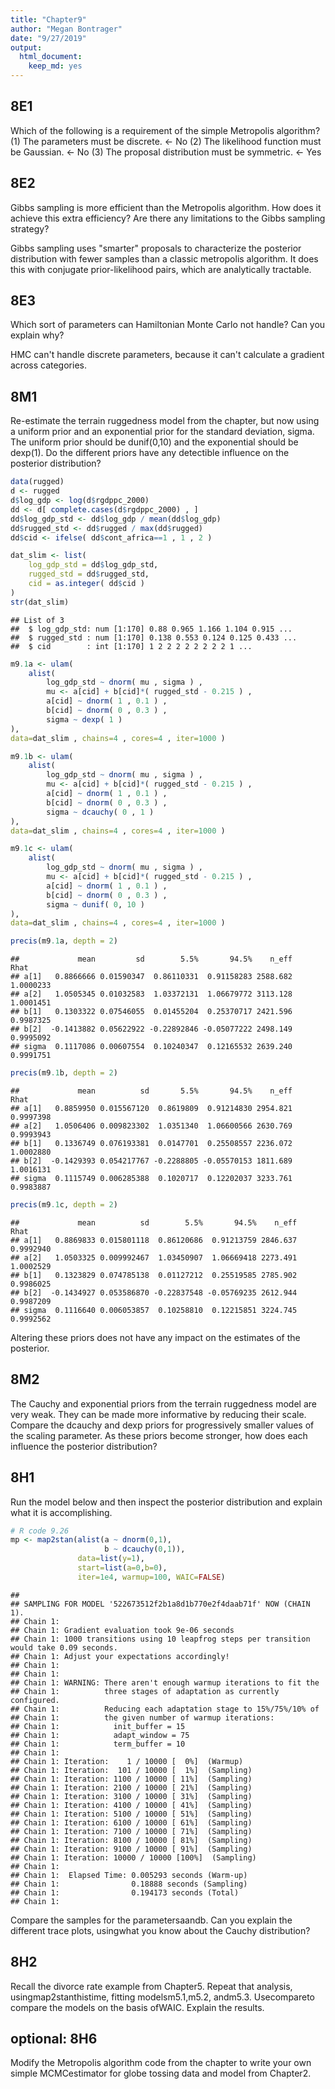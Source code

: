 ```yaml
---
title: "Chapter9"
author: "Megan Bontrager"
date: "9/27/2019"
output: 
  html_document: 
    keep_md: yes
---
```




## 8E1

Which of the following is a requirement of the simple Metropolis algorithm?
(1)  The parameters must be discrete. <- No
(2)  The likelihood function must be Gaussian. <- No
(3)  The proposal distribution must be symmetric. <- Yes

## 8E2

Gibbs sampling is more efficient than the Metropolis algorithm. How does it achieve this extra efficiency? Are there any limitations to the Gibbs sampling strategy?

Gibbs sampling uses "smarter" proposals to characterize the posterior distribution with fewer samples than a classic metropolis algorithm. It does this with conjugate prior-likelihood pairs, which are analytically tractable.


## 8E3 

Which sort of parameters can Hamiltonian Monte Carlo not handle? Can you explain why?

HMC can't handle discrete parameters, because it can't calculate a gradient across categories. 


## 8M1

Re-estimate the terrain ruggedness model from the chapter, but now using a uniform prior and an exponential prior for the standard deviation, sigma. The uniform prior should be dunif(0,10) and the exponential should be dexp(1). Do the different priors have any detectible influence on the posterior distribution?


```r
data(rugged)
d <- rugged
d$log_gdp <- log(d$rgdppc_2000)
dd <- d[ complete.cases(d$rgdppc_2000) , ]
dd$log_gdp_std <- dd$log_gdp / mean(dd$log_gdp)
dd$rugged_std <- dd$rugged / max(dd$rugged)
dd$cid <- ifelse( dd$cont_africa==1 , 1 , 2 )

dat_slim <- list(
    log_gdp_std = dd$log_gdp_std,
    rugged_std = dd$rugged_std,
    cid = as.integer( dd$cid )
)
str(dat_slim)
```

```
## List of 3
##  $ log_gdp_std: num [1:170] 0.88 0.965 1.166 1.104 0.915 ...
##  $ rugged_std : num [1:170] 0.138 0.553 0.124 0.125 0.433 ...
##  $ cid        : int [1:170] 1 2 2 2 2 2 2 2 2 1 ...
```

```r
m9.1a <- ulam(
    alist(
        log_gdp_std ~ dnorm( mu , sigma ) ,
        mu <- a[cid] + b[cid]*( rugged_std - 0.215 ) ,
        a[cid] ~ dnorm( 1 , 0.1 ) ,
        b[cid] ~ dnorm( 0 , 0.3 ) ,
        sigma ~ dexp( 1 )
),
data=dat_slim , chains=4 , cores=4 , iter=1000 )

m9.1b <- ulam(
    alist(
        log_gdp_std ~ dnorm( mu , sigma ) ,
        mu <- a[cid] + b[cid]*( rugged_std - 0.215 ) ,
        a[cid] ~ dnorm( 1 , 0.1 ) ,
        b[cid] ~ dnorm( 0 , 0.3 ) ,
        sigma ~ dcauchy( 0 , 1 )
),
data=dat_slim , chains=4 , cores=4 , iter=1000 )

m9.1c <- ulam(
    alist(
        log_gdp_std ~ dnorm( mu , sigma ) ,
        mu <- a[cid] + b[cid]*( rugged_std - 0.215 ) ,
        a[cid] ~ dnorm( 1 , 0.1 ) ,
        b[cid] ~ dnorm( 0 , 0.3 ) ,
        sigma ~ dunif( 0, 10 )
),
data=dat_slim , chains=4 , cores=4 , iter=1000 )

precis(m9.1a, depth = 2)
```

```
##             mean         sd        5.5%       94.5%    n_eff      Rhat
## a[1]   0.8866666 0.01590347  0.86110331  0.91158283 2588.682 1.0000233
## a[2]   1.0505345 0.01032583  1.03372131  1.06679772 3113.128 1.0001451
## b[1]   0.1303322 0.07546055  0.01455204  0.25370717 2421.596 0.9987325
## b[2]  -0.1413882 0.05622922 -0.22892846 -0.05077222 2498.149 0.9995092
## sigma  0.1117086 0.00607554  0.10240347  0.12165532 2639.240 0.9991751
```

```r
precis(m9.1b, depth = 2)
```

```
##             mean          sd       5.5%       94.5%    n_eff      Rhat
## a[1]   0.8859950 0.015567120  0.8619809  0.91214830 2954.821 0.9997398
## a[2]   1.0506406 0.009823302  1.0351340  1.06600566 2630.769 0.9993943
## b[1]   0.1336749 0.076193381  0.0147701  0.25508557 2236.072 1.0002880
## b[2]  -0.1429393 0.054217767 -0.2288805 -0.05570153 1811.689 1.0016131
## sigma  0.1115749 0.006285388  0.1020717  0.12202037 3233.761 0.9983887
```

```r
precis(m9.1c, depth = 2)
```

```
##             mean          sd        5.5%       94.5%    n_eff      Rhat
## a[1]   0.8869833 0.015801118  0.86120686  0.91213759 2846.637 0.9992940
## a[2]   1.0503325 0.009992467  1.03450907  1.06669418 2273.491 1.0002529
## b[1]   0.1323829 0.074785138  0.01127212  0.25519585 2785.902 0.9986025
## b[2]  -0.1434927 0.053586870 -0.22837548 -0.05769235 2612.944 0.9987209
## sigma  0.1116640 0.006053857  0.10258810  0.12215851 3224.745 0.9992562
```

Altering these priors does not have any impact on the estimates of the posterior.


## 8M2

The Cauchy and exponential priors from the terrain ruggedness model are very weak. They can be made more informative by reducing their scale. Compare the dcauchy and dexp priors for progressively smaller values of the scaling parameter. As these priors become stronger, how does each influence the posterior distribution?





## 8H1

Run the model below and then inspect the posterior distribution and explain what it is accomplishing.


```r
# R code 9.26
mp <- map2stan(alist(a ~ dnorm(0,1),
                     b ~ dcauchy(0,1)),
               data=list(y=1),
               start=list(a=0,b=0),
               iter=1e4, warmup=100, WAIC=FALSE)
```

```
## 
## SAMPLING FOR MODEL '522673512f2b1a8d1b770e2f4daab71f' NOW (CHAIN 1).
## Chain 1: 
## Chain 1: Gradient evaluation took 9e-06 seconds
## Chain 1: 1000 transitions using 10 leapfrog steps per transition would take 0.09 seconds.
## Chain 1: Adjust your expectations accordingly!
## Chain 1: 
## Chain 1: 
## Chain 1: WARNING: There aren't enough warmup iterations to fit the
## Chain 1:          three stages of adaptation as currently configured.
## Chain 1:          Reducing each adaptation stage to 15%/75%/10% of
## Chain 1:          the given number of warmup iterations:
## Chain 1:            init_buffer = 15
## Chain 1:            adapt_window = 75
## Chain 1:            term_buffer = 10
## Chain 1: 
## Chain 1: Iteration:    1 / 10000 [  0%]  (Warmup)
## Chain 1: Iteration:  101 / 10000 [  1%]  (Sampling)
## Chain 1: Iteration: 1100 / 10000 [ 11%]  (Sampling)
## Chain 1: Iteration: 2100 / 10000 [ 21%]  (Sampling)
## Chain 1: Iteration: 3100 / 10000 [ 31%]  (Sampling)
## Chain 1: Iteration: 4100 / 10000 [ 41%]  (Sampling)
## Chain 1: Iteration: 5100 / 10000 [ 51%]  (Sampling)
## Chain 1: Iteration: 6100 / 10000 [ 61%]  (Sampling)
## Chain 1: Iteration: 7100 / 10000 [ 71%]  (Sampling)
## Chain 1: Iteration: 8100 / 10000 [ 81%]  (Sampling)
## Chain 1: Iteration: 9100 / 10000 [ 91%]  (Sampling)
## Chain 1: Iteration: 10000 / 10000 [100%]  (Sampling)
## Chain 1: 
## Chain 1:  Elapsed Time: 0.005293 seconds (Warm-up)
## Chain 1:                0.18888 seconds (Sampling)
## Chain 1:                0.194173 seconds (Total)
## Chain 1:
```
Compare the samples for the parametersaandb. Can you explain the different trace plots, usingwhat you know about the Cauchy distribution?



## 8H2

Recall the divorce rate example from Chapter5. Repeat that analysis, usingmap2stanthistime, fitting modelsm5.1,m5.2, andm5.3.  Usecompareto compare the models on the basis ofWAIC. Explain the results.

## optional: 8H6

Modify the Metropolis algorithm code from the chapter to write your own simple MCMCestimator for globe tossing data and model from Chapter2.





